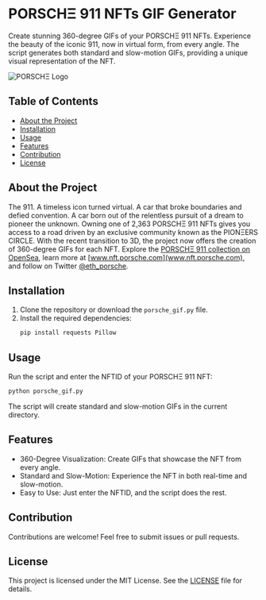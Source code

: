 # PORSCHΞ 911 NFTs GIF Generator

Create stunning 360-degree GIFs of your PORSCHΞ 911 NFTs. Experience the beauty of the iconic 911, now in virtual form, from every angle. The script generates both standard and slow-motion GIFs, providing a unique visual representation of the NFT.

![PORSCHΞ Logo](https://i.seadn.io/gcs/files/84d42a71d5c91c47996264dd009e1c40.png?auto=format&dpr=1&w=1920)

## Table of Contents
- [About the Project](#about-the-project)
- [Installation](#installation)
- [Usage](#usage)
- [Features](#features)
- [Contribution](#contribution)
- [License](#license)

## About the Project

The 911. A timeless icon turned virtual. A car that broke boundaries and defied convention. A car born out of the relentless pursuit of a dream to pioneer the unknown. Owning one of 2,363 PORSCHΞ 911 NFTs gives you access to a road driven by an exclusive community known as the PIONΞERS CIRCLE. With the recent transition to 3D, the project now offers the creation of 360-degree GIFs for each NFT. Explore the [PORSCHΞ 911 collection on OpenSea](https://opensea.io/collection/porsche-911), learn more at [www.nft.porsche.com](www.nft.porsche.com), and follow on Twitter [@eth_porsche](https://twitter.com/eth_porsche).

## Installation

1. Clone the repository or download the `porsche_gif.py` file.
2. Install the required dependencies:
   ```bash
   pip install requests Pillow
   ```

## Usage

Run the script and enter the NFTID of your PORSCHΞ 911 NFT:
```bash
python porsche_gif.py
```

The script will create standard and slow-motion GIFs in the current directory.

## Features

- 360-Degree Visualization: Create GIFs that showcase the NFT from every angle.
- Standard and Slow-Motion: Experience the NFT in both real-time and slow-motion.
- Easy to Use: Just enter the NFTID, and the script does the rest.

## Contribution

Contributions are welcome! Feel free to submit issues or pull requests.

## License

This project is licensed under the MIT License. See the [LICENSE](LICENSE) file for details.
